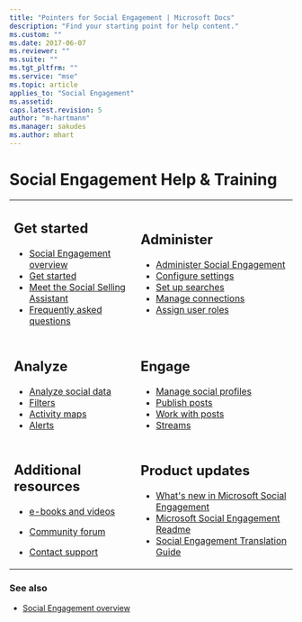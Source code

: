 ```yaml
---
title: "Pointers for Social Engagement | Microsoft Docs"
description: "Find your starting point for help content."
ms.custom: ""
ms.date: 2017-06-07
ms.reviewer: ""
ms.suite: ""
ms.tgt_pltfrm: ""
ms.service: "mse"
ms.topic: article
applies_to: "Social Engagement"
ms.assetid: 
caps.latest.revision: 5
author: "m-hartmann"
ms.manager: sakudes
ms.author: mhart
---
```

# Social Engagement Help & Training

<table>
  <tr>
    <td>

## Get started

- [Social Engagement overview](overview.md)
- [Get started](get-started.md)
- [Meet the Social Selling Assistant](social-selling-assistant-overview.md)
- [Frequently asked questions](faq.md)
</td>
    <td>

## Administer

- [Administer Social Engagement](administer-microsoft-social-engagement.md)
- [Configure settings](manage-global-settings.md)
- [Set up searches](set-up-searched.md)
- [Manage connections](manage-connections.md)
- [Assign user roles](assign-user-roles.md)
    </td>
  </tr>
  <tr>
    <td>

## Analyze

- [Analyze social data](analyze-social-data-using-widgets.md)
- [Filters](use-filters.md)
- [Activity maps](activity-maps.md)
- [Alerts](email-alerts.md)
    </td>
    <td>

## Engage

- [Manage social profiles](manage-social-profiles.md)
- [Publish posts](publish-react-posts.md)
- [Work with posts](work-with-posts.md)
- [Streams](social-center.md)
</td>
  </tr>
  <tr>
    <td>

## Additional resources

- [e-books and videos](http://go.microsoft.com/fwlink/p/?LinkId=400720)
- [Community forum](http://go.microsoft.com/fwlink/p/?LinkId=400719)
- [Contact support](http://go.microsoft.com/fwlink/p/?LinkId=394391)

    </td>
    <td>

## Product updates

- [What's new in Microsoft Social Engagement](../social-engagement/what-s-new-in-microsoft-social-engagement.md)
- [Microsoft Social Engagement Readme](http://go.Microsoft.com/fwlink/p/?LinkId=393612)
- [Social Engagement Translation Guide](http://go.Microsoft.com/fwlink/p/?LinkID=391086)
    </td>
  </tr>
</table>








### See also

- [Social Engagement overview](overview.md)